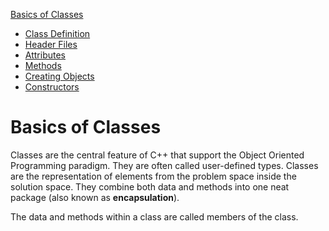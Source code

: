 [Basics of Classes](../basics_of_classes/readme.md)
* [Class Definition](../basics_of_classes/class_definition.md)
* [Header Files](../basics_of_classes/header_files.md)
* [Attributes](../basics_of_classes/attributes.md)
* [Methods](../basics_of_classes/methods.md)
* [Creating Objects](../basics_of_classes/creating_objects.md)
* [Constructors](../basics_of_classes/constructors.md)

<!-- This chapter needs a serious refactor -->

# Basics of Classes

Classes are the central feature of C++ that support the Object Oriented Programming paradigm. They are often called user-defined types. Classes are the representation of elements from the problem space inside the solution space. They combine both data and methods into one neat package (also known as **encapsulation**).

The data and methods within a class are called members of the class.
